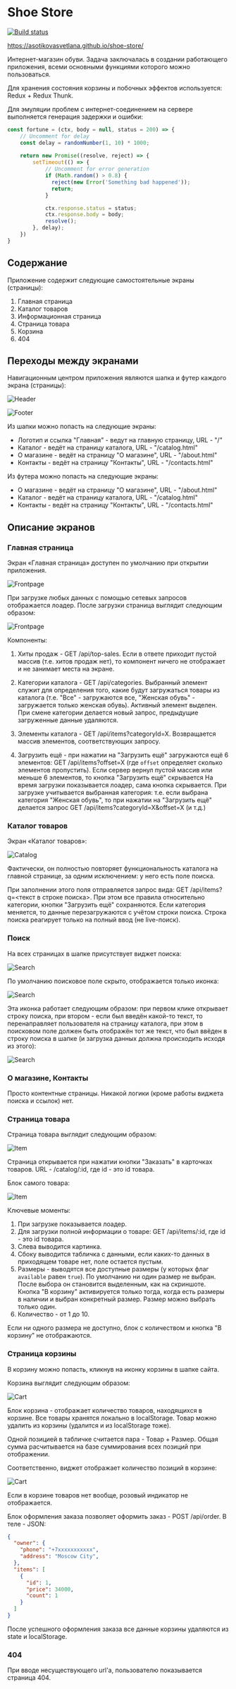 ﻿# Shoe Store
[![Build status](https://ci.appveyor.com/api/projects/status/gu7hwme2l5w8q440?svg=true)](https://ci.appveyor.com/project/AsotikovaSvetlana/shoe-store)

https://asotikovasvetlana.github.io/shoe-store/

Интернет-магазин обуви. Задача заключалась в создании работающего приложения, всеми основными функциями которого можно пользоваться.

Для хранения состояния корзины и побочных эффектов используется: Redux + Redux Thunk.

Для эмуляции проблем с интернет-соединением на сервере выполняется генерация задержки и ошибки:
```js
const fortune = (ctx, body = null, status = 200) => {
    // Uncomment for delay
    const delay = randomNumber(1, 10) * 1000;
    
    return new Promise((resolve, reject) => {
        setTimeout(() => {
            // Uncomment for error generation
            if (Math.random() > 0.8) {
              reject(new Error('Something bad happened'));
              return;
            }

            ctx.response.status = status;
            ctx.response.body = body;
            resolve();
        }, delay);
    })
}
```

## Содержание

Приложение содержит следующие самостоятельные экраны (страницы):

1. Главная страница
1. Каталог товаров
1. Информационная страница
1. Страница товара
1. Корзина
1. 404

## Переходы между экранами

Навигационным центром приложения являются шапка и футер каждого экрана (страницы):

![Header](./assets/header-menu.png)

![Footer](./assets/footer-menu.png)

Из шапки можно попасть на следующие экраны:
* Логотип и ссылка "Главная" - ведут на главную страницу, URL - "/"
* Каталог - ведёт на страницу каталога, URL - "/catalog.html"
* О магазине - ведёт на страницу "О магазине", URL - "/about.html"
* Контакты - ведёт на страницу "Контакты", URL - "/contacts.html"

Из футера можно попасть на следующие экраны:
* О магазине - ведёт на страницу "О магазине", URL - "/about.html"
* Каталог - ведёт на страницу каталога, URL - "/catalog.html"
* Контакты - ведёт на страницу "Контакты", URL - "/contacts.html"

## Описание экранов

### Главная страница

Экран «Главная страница» доступен по умолчанию при открытии приложения.

![Frontpage](./assets/index-loading.png)

При загрузке любых данных с помощью сетевых запросов отображается лоадер.
После загрузки страница выглядит следующим образом:

![Frontpage](./assets/index-loaded.png)

Компоненты:

1. Хиты продаж - GET /api/top-sales. Если в ответе приходит пустой массив (т.е. хитов продаж нет), то компонент ничего не отображает и не занимает места на экране.

1. Категории каталога - GET /api/categories. Выбранный элемент служит для определения того, какие будут загружаться товары из каталога (т.е. "Все" - загружаются все, "Женская обувь" - загружается только женская обувь). Активный элемент выделен. При смене категории делается новый запрос, предыдущие загруженные данные удаляются.

1. Элементы каталога - GET /api/items?categoryId=X. Возвращается массив элементов, соответствующих запросу.

1. Загрузить ещё - при нажатии на "Загрузить ещё" загружаются ещё 6 элементов: GET /api/items?offset=X (где `offset` определяет сколько элементов пропустить). Если сервер вернул пустой массив или меньше 6 элементов, то кнопка "Загрузить ещё" скрывается На время загрузки показывается лоадер, сама кнопка скрывается. При загрузке учитывается выбранная категория: т.е. если выбрана категория "Женская обувь", то при нажатии на "Загрузить ещё" делается запрос GET /api/items?categoryId=X&offset=X (и т.д.)

### Каталог товаров

Экран «Каталог товаров»:

![Catalog](./assets/catalog.png)

Фактически, он полностью повторяет функциональность каталога на главной странице, за одним исключением: у него есть поле поиска.

При заполнении этого поля отправляется запрос вида: GET /api/items?q=<текст в строке поиска>. При этом все правила относительно категории, кнопки "Загрузить ещё" сохраняются. Если категория меняется, то данные перезагружаются с учётом строки поиска. Строка поиска реагирует только на полный ввод (не live-поиск).

### Поиск

На всех страницах в шапке присутствует виджет поиска:

![Search](./assets/search-comments.png)

По умолчанию поисковое поле скрыто, отображается только иконка:

![Search](./assets/search-closed.png)

Эта иконка работает следующим образом: при первом клике открывает строку поиска, при втором - если был введён какой-то текст, то перенаправляет пользователя на страницу каталога, при этом в поисковом поле должен быть отображён тот же текст, что был ввёден в строку поиска в шапке (и загрузка данных должна происходить исходя из этого):

![Search](./assets/search-catalog-comments.png)

### О магазине, Контакты

Просто контентные страницы. Никакой логики (кроме работы виджета поиска и ссылок) нет.

### Страница товара

Страница товара выглядит следующим образом:

![Item](./assets/catalog-item.png)

Страница открывается при нажатии кнопки "Заказать" в карточках товаров. URL - /catalog/:id, где id - это id товара.

Блок самого товара:

![Item](./assets/catalog-item-comments.png)

Ключевые моменты:
1. При загрузке показывается лоадер.
1. Для загрузки полной информации о товаре: GET /api/items/:id, где id - это id товара.
1. Слева выводится картинка.
1. Сбоку выводится табличка с данными, если каких-то данных в приходящем товаре нет, поле остается пустым.
1. Размеры - выводятся все доступные размеры (у которых флаг `available` равен `true`). По умолчанию ни один размер не выбран. После выбора он становится выделенным, как на скриншоте. Кнопка "В корзину" активируется только тогда, когда есть размеры в наличии и выбран конкретный размер. Размер можно выбрать только один.
1. Количество - от 1 до 10.

Если ни одного размера не доступно, блок с количеством и кнопка "В корзину" не отображаются.

### Страница корзины

В корзину можно попасть, кликнув на иконку корзины в шапке сайта.

Корзина выглядит следующим образом:

![Cart](./assets/cart-comments.png)

Блок корзина - отображает количество товаров, находящихся в корзине. Все товары хранятся локально в localStorage. Товар можно удалить из корзины (удалится и из localStorage тоже).

Одной позицией в табличке считается пара - Товар + Размер. Общая сумма расчитывается на базе суммирования всех позиций при отображении.

Соответственно, виджет отображает количество позиций в корзине:

![Cart](./assets/cart-widget.png)

Если в корзине товаров нет вообще, розовый индикатор не отображается.

Блок оформления заказа позволяет оформить заказ - POST /api/order. В теле - JSON:
```json
{
  "owner": {
    "phone": "+7xxxxxxxxxxx",
    "address": "Moscow City",
  },
  "items": [
    {
      "id": 1,
      "price": 34000,
      "count": 1
    }
  ]
}
```

После успешного оформления заказа все данные корзины удаляются из state и localStorage.

### 404

При вводе несуществующего url'а, пользователю показывается страница 404.